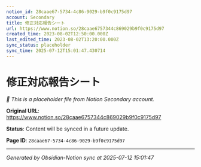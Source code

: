 ```yaml
---
notion_id: 28caae67-5734-4c86-9029-b9f0c9175d97
account: Secondary
title: 修正対応報告シート
url: https://www.notion.so/28caae6757344c869029b9f0c9175d97
created_time: 2023-08-02T12:50:00.000Z
last_edited_time: 2023-08-02T13:20:00.000Z
sync_status: placeholder
sync_time: 2025-07-12T15:01:47.430714
---
```


# 修正対応報告シート

*🔄 This is a placeholder file from Notion Secondary account.*

**Original URL**: https://www.notion.so/28caae6757344c869029b9f0c9175d97

**Status**: Content will be synced in a future update.

**Page ID**: `28caae67-5734-4c86-9029-b9f0c9175d97`

---

*Generated by Obsidian-Notion sync at 2025-07-12 15:01:47*
